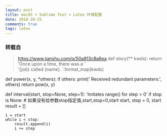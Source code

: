 ```yaml
---
layout: post
title: macOS + Sublime Text + Latex 环境配置
date: 2018-10-25
comments: true
tags: latex
---
```


### 转载自
> https://www.jianshu.com/p/50a813c8a6ea
def story(** kwds):
    return 'Once upon a time, there was a ' \
        '{job} called {name}. '.format_map(kwds)


def power(x, y, *others):
    if others:
        print(' Received redundant parameters:', others)
    return pow(x, y)


def interval(start, stop=None, step=1):
    'Imitates range() for step > 0'
    if stop is None:  # 如果没有给参数stop指定值,start,stop=0,start
        start, stop = 0, start
    result = []

    i = start
    while i < stop:
        result.append(i)
        i += step
